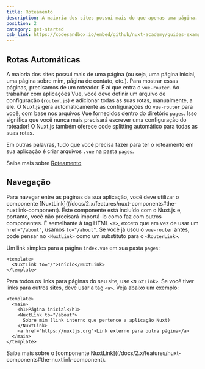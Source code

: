 ```yaml
---
title: Roteamento
description: A maioria dos sites possui mais do que apenas uma página. Por exemplo, uma página inicial, uma página sobre mim, página de contato, etc. Para mostrar essas páginas, precisamos de um roteador.
position: 2
category: get-started
csb_link: https://codesandbox.io/embed/github/nuxt-academy/guides-examples/tree/master/01_get_started/02_routing?fontsize=14&hidenavigation=1&theme=dark
---
```


## Rotas Automáticas

A maioria dos sites possui mais de uma página (ou seja, uma página inicial, uma página sobre mim, página de contato, etc.). Para mostrar essas páginas, precisamos de um roteador. É aí que entra o `vue-router`. Ao trabalhar com aplicações Vue, você deve definir um arquivo de configuração (`router.js`) e adicionar todas as suas rotas, manualmente, a ele. O Nuxt.js gera automaticamente as configurações do `vue-router` para você, com base nos arquivos Vue fornecidos dentro do diretório `pages`. Isso significa que você nunca mais precisará escrever uma configuração do roteador! O Nuxt.js também oferece code splitting automático para todas as suas rotas.

Em outras palavras, tudo que você precisa fazer para ter o roteamento em sua aplicação é criar arquivos `.vue` na pasta `pages`.

<base-alert type="next">

Saiba mais sobre [Roteamento](/docs/2.x/features/file-system-routing)

</base-alert>

## Navegação

Para navegar entre as páginas da sua aplicação, você deve utilizar o componente [NuxtLink]((/docs/2.x/features/nuxt-components#the-nuxtlink-component). Este componente está incluído com o Nuxt.js e, portanto, você não precisará importá-lo como faz com outros componentes. É semelhante à tag HTML `<a>`, exceto que em vez de usar um `href="/about"`, usamos `to="/about"`. Se você já usou o `vue-router` antes, pode pensar no `<NuxtLink>` como um substituto para o `<RouterLink>`.

Um link simples para a página `index.vue` em sua pasta `pages`:

```html{}[pages/index.vue]
<template>
  <NuxtLink to="/">Início</NuxtLink>
</template>
```

Para todos os links para páginas do seu site, use `<NuxtLink>`. Se você tiver links para outros sites, deve usar a tag `<a>`. Veja abaixo um exemplo:

```html{}[pages/index.vue]
<template>
  <main>
    <h1>Página inicial</h1>
    <NuxtLink to="/about">
      Sobre mim (link interno que pertence a aplicação Nuxt)
    </NuxtLink>
    <a href="https://nuxtjs.org">Link externo para outra página</a>
  </main>
</template>
```

<app-modal>
  <code-sandbox :src="csb_link"></code-sandbox>
</app-modal>

<base-alert type="next">

Saiba mais sobre o [componente NuxtLink]((/docs/2.x/features/nuxt-components#the-nuxtlink-component).

</base-alert>

